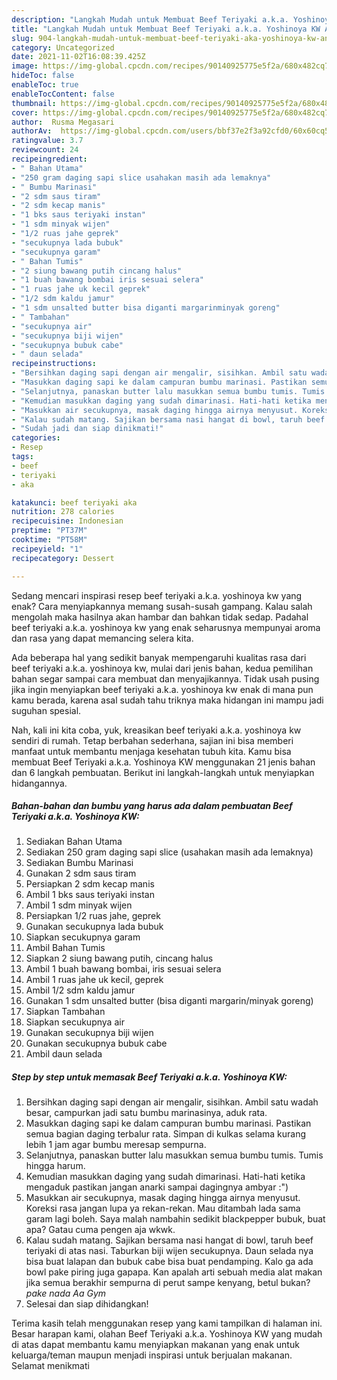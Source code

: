 ```yaml
---
description: "Langkah Mudah untuk Membuat Beef Teriyaki a.k.a. Yoshinoya KW Anti Gagal"
title: "Langkah Mudah untuk Membuat Beef Teriyaki a.k.a. Yoshinoya KW Anti Gagal"
slug: 904-langkah-mudah-untuk-membuat-beef-teriyaki-aka-yoshinoya-kw-anti-gagal
category: Uncategorized
date: 2021-11-02T16:08:39.425Z
image: https://img-global.cpcdn.com/recipes/90140925775e5f2a/680x482cq70/beef-teriyaki-aka-yoshinoya-kw-foto-resep-utama.jpg
hideToc: false
enableToc: true
enableTocContent: false
thumbnail: https://img-global.cpcdn.com/recipes/90140925775e5f2a/680x482cq70/beef-teriyaki-aka-yoshinoya-kw-foto-resep-utama.jpg
cover: https://img-global.cpcdn.com/recipes/90140925775e5f2a/680x482cq70/beef-teriyaki-aka-yoshinoya-kw-foto-resep-utama.jpg
author:  Rusma Megasari
authorAv:  https://img-global.cpcdn.com/users/bbf37e2f3a92cfd0/60x60cq50/avatar.jpg
ratingvalue: 3.7
reviewcount: 24
recipeingredient:
- " Bahan Utama"
- "250 gram daging sapi slice usahakan masih ada lemaknya"
- " Bumbu Marinasi"
- "2 sdm saus tiram"
- "2 sdm kecap manis"
- "1 bks saus teriyaki instan"
- "1 sdm minyak wijen"
- "1/2 ruas jahe geprek"
- "secukupnya lada bubuk"
- "secukupnya garam"
- " Bahan Tumis"
- "2 siung bawang putih cincang halus"
- "1 buah bawang bombai iris sesuai selera"
- "1 ruas jahe uk kecil geprek"
- "1/2 sdm kaldu jamur"
- "1 sdm unsalted butter bisa diganti margarinminyak goreng"
- " Tambahan"
- "secukupnya air"
- "secukupnya biji wijen"
- "secukupnya bubuk cabe"
- " daun selada"
recipeinstructions:
- "Bersihkan daging sapi dengan air mengalir, sisihkan. Ambil satu wadah besar, campurkan jadi satu bumbu marinasinya, aduk rata."
- "Masukkan daging sapi ke dalam campuran bumbu marinasi. Pastikan semua bagian daging terbalur rata. Simpan di kulkas selama kurang lebih 1 jam agar bumbu meresap sempurna."
- "Selanjutnya, panaskan butter lalu masukkan semua bumbu tumis. Tumis hingga harum."
- "Kemudian masukkan daging yang sudah dimarinasi. Hati-hati ketika mengaduk pastikan jangan anarki sampai dagingnya ambyar :&#34;)"
- "Masukkan air secukupnya, masak daging hingga airnya menyusut. Koreksi rasa jangan lupa ya rekan-rekan. Mau ditambah lada sama garam lagi boleh. Saya malah nambahin sedikit blackpepper bubuk, buat apa? Gatau cuma pengen aja wkwk."
- "Kalau sudah matang. Sajikan bersama nasi hangat di bowl, taruh beef teriyaki di atas nasi. Taburkan biji wijen secukupnya. Daun selada nya bisa buat lalapan dan bubuk cabe bisa buat pendamping. Kalo ga ada bowl pake piring juga gapapa. Kan apalah arti sebuah media alat makan jika semua berakhir sempurna di perut sampe kenyang, betul bukan? *pake nada Aa Gym*"
- "Sudah jadi dan siap dinikmati!"
categories:
- Resep
tags:
- beef
- teriyaki
- aka

katakunci: beef teriyaki aka 
nutrition: 278 calories
recipecuisine: Indonesian
preptime: "PT37M"
cooktime: "PT58M"
recipeyield: "1"
recipecategory: Dessert

---
```



Sedang mencari inspirasi resep beef teriyaki a.k.a. yoshinoya kw yang enak? Cara menyiapkannya memang susah-susah gampang. Kalau salah mengolah maka hasilnya akan hambar dan bahkan tidak sedap. Padahal beef teriyaki a.k.a. yoshinoya kw yang enak seharusnya mempunyai aroma dan rasa yang dapat memancing selera kita.




Ada beberapa hal yang sedikit banyak mempengaruhi kualitas rasa dari beef teriyaki a.k.a. yoshinoya kw, mulai dari jenis bahan, kedua pemilihan bahan segar sampai cara membuat dan menyajikannya. Tidak usah pusing jika ingin menyiapkan beef teriyaki a.k.a. yoshinoya kw enak di mana pun kamu berada, karena asal sudah tahu triknya maka hidangan ini mampu jadi suguhan spesial.


Nah, kali ini kita coba, yuk, kreasikan beef teriyaki a.k.a. yoshinoya kw sendiri di rumah. Tetap berbahan sederhana, sajian ini bisa memberi manfaat untuk membantu menjaga kesehatan tubuh kita. Kamu bisa membuat Beef Teriyaki a.k.a. Yoshinoya KW menggunakan 21 jenis bahan dan 6 langkah pembuatan. Berikut ini langkah-langkah untuk menyiapkan hidangannya.

<!--inarticleads1-->

##### Bahan-bahan dan bumbu yang harus ada dalam pembuatan Beef Teriyaki a.k.a. Yoshinoya KW:

1. Sediakan  Bahan Utama
1. Sediakan 250 gram daging sapi slice (usahakan masih ada lemaknya)
1. Sediakan  Bumbu Marinasi
1. Gunakan 2 sdm saus tiram
1. Persiapkan 2 sdm kecap manis
1. Ambil 1 bks saus teriyaki instan
1. Ambil 1 sdm minyak wijen
1. Persiapkan 1/2 ruas jahe, geprek
1. Gunakan secukupnya lada bubuk
1. Siapkan secukupnya garam
1. Ambil  Bahan Tumis
1. Siapkan 2 siung bawang putih, cincang halus
1. Ambil 1 buah bawang bombai, iris sesuai selera
1. Ambil 1 ruas jahe uk kecil, geprek
1. Ambil 1/2 sdm kaldu jamur
1. Gunakan 1 sdm unsalted butter (bisa diganti margarin/minyak goreng)
1. Siapkan  Tambahan
1. Siapkan secukupnya air
1. Gunakan secukupnya biji wijen
1. Gunakan secukupnya bubuk cabe
1. Ambil  daun selada




<!--inarticleads2-->

##### Step by step untuk memasak Beef Teriyaki a.k.a. Yoshinoya KW:

1. Bersihkan daging sapi dengan air mengalir, sisihkan. Ambil satu wadah besar, campurkan jadi satu bumbu marinasinya, aduk rata.
1. Masukkan daging sapi ke dalam campuran bumbu marinasi. Pastikan semua bagian daging terbalur rata. Simpan di kulkas selama kurang lebih 1 jam agar bumbu meresap sempurna.
1. Selanjutnya, panaskan butter lalu masukkan semua bumbu tumis. Tumis hingga harum.
1. Kemudian masukkan daging yang sudah dimarinasi. Hati-hati ketika mengaduk pastikan jangan anarki sampai dagingnya ambyar :&#34;)
1. Masukkan air secukupnya, masak daging hingga airnya menyusut. Koreksi rasa jangan lupa ya rekan-rekan. Mau ditambah lada sama garam lagi boleh. Saya malah nambahin sedikit blackpepper bubuk, buat apa? Gatau cuma pengen aja wkwk.
1. Kalau sudah matang. Sajikan bersama nasi hangat di bowl, taruh beef teriyaki di atas nasi. Taburkan biji wijen secukupnya. Daun selada nya bisa buat lalapan dan bubuk cabe bisa buat pendamping. Kalo ga ada bowl pake piring juga gapapa. Kan apalah arti sebuah media alat makan jika semua berakhir sempurna di perut sampe kenyang, betul bukan? *pake nada Aa Gym*
1. Selesai dan siap dihidangkan!



Terima kasih telah menggunakan resep yang kami tampilkan di halaman ini. Besar harapan kami, olahan Beef Teriyaki a.k.a. Yoshinoya KW yang mudah di atas dapat membantu kamu menyiapkan makanan yang enak untuk keluarga/teman maupun menjadi inspirasi untuk berjualan makanan. Selamat menikmati
